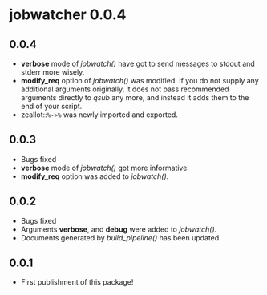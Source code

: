 # jobwatcher 0.0.4

## 0.0.4

* **verbose** mode of *jobwatch()* have got to send messages to stdout and stderr more wisely.
* **modify_req** option of *jobwatch()* was modified. If you do not supply any additional arguments originally, it does not pass recommended arguments directly to *qsub* any more, and instead it adds them to the end of your script.
* zeallot::`%->%` was newly imported and exported.

## 0.0.3

* Bugs fixed
* **verbose** mode of *jobwatch()* got more informative.
* **modify_req** option was added to *jobwatch()*.

## 0.0.2

* Bugs fixed
* Arguments **verbose**, and **debug** were added to *jobwatch()*.
* Documents generated by *build_pipeline()* has been updated.

## 0.0.1

* First publishment of this package!

